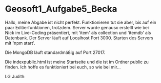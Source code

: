 # Geosoft1_Aufgabe5_Becka

Hallo, meine Abgabe ist nicht perfekt.
Funktionieren tut sie aber, bis auf ein paar Editierfunktionen, trotzdem. 
Server wurde genauso erstellt wie bei Nick im Live-Coding präsentiert, mit 'item' als collection und 'itemdb' als Datenbank. 
Der Server läuft auf Localhost Port 3000.
Starten des Servers mit 'npm start'.

Die MongoDB läuft standardmäßig auf Port 27017.

Die indexpublic.html ist meine Startseite und die ist im Ordner public zu finden. 
Ich hoffe es funktioniert bei euch, so wie bei mir...

LG Judith
